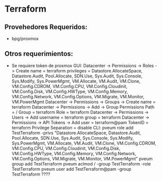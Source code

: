 # Terraform
## Provehedores Requeridos:
  - bpg/proxmox
## Otros requerimientos:
  - Se requiere token de proxmox
  GUI:
    Datacenter -> Permissions -> Roles -> Create
      name = terraform
      privileges = Datastore.AllocateSpace, Datastore.Audit, Pool.Allocate, SDN.Use, Sys.Audit, Sys.Console, Sys.Modify, Sys.PowerMgmt, VM.Allocate, VM.Audit, VM.Clone, VM.Config.CDROM, VM.Config.CPU, VM.Config.Cloudinit, VM.Config.Disk, VM.Config.HWType, VM.Config.Memory, VM.Config.Network, VM.Config.Options, VM.Migrate, VM.Monitor, VM.PowerMgmt
    Datacenter -> Permissions -> Groups -> Create
      name = terraform
    Datacenter -> Permissions -> Add -> Group Permissions
      Path = /
      Group = terraform
      Role = terraform
    Datacenter -> Permissions -> Users -> Add
      username = terraform
      group = terraform
    Datacenter -> Permissions -> API Tokens -> Add
      user = terraform@pam
      TokenID = terraform
      Privilege Separation = disable
  CLI:
    pveum role add TestTerraform -privs "Datastore.AllocateSpace, Datastore.Audit, Pool.Allocate, SDN.Use, Sys.Audit, Sys.Console, Sys.Modify, Sys.PowerMgmt, VM.Allocate, VM.Audit, VM.Clone, VM.Config.CDROM, VM.Config.CPU, VM.Config.Cloudinit, VM.Config.Disk, VM.Config.HWType, VM.Config.Memory, VM.Config.Network, VM.Config.Options, VM.Migrate, VM.Monitor, VM.PowerMgmt"
    pveum group add TestTerraform
    pveum aclmod / -group TestTerraform -role TestTerraform
    pveum user add TestTerraform@pam -group TestTerraform
    ????
